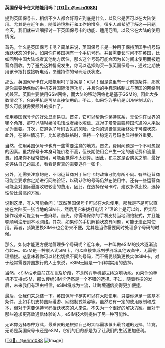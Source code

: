 **英国保号卡在大陆能用吗？[[TG💪+ @esim1088](https://t.me/s/esim1088)]**

提到英国保号卡，相信不少人都会好奇它到底是什么，以及它是否可以在大陆使用。尤其是在近年来，随着跨境旅行和工作的增多，很多人都希望了解这一问题。今天，我们就来详细探讨一下英国保号卡的功能、适用范围，以及它在大陆的使用情况。

首先，什么是英国保号卡呢？简单来说，英国保号卡是一种用于保持英国手机号码活跃状态的卡片。如果你在英国拥有一个手机号码，并且需要长时间不在英国，比如回到中国大陆或者其他地方居住，那么这个号码可能会因为长时间未使用而被运营商回收。为了避免这种情况发生，你可以选择购买一张英国保号卡，通过定期使用该卡拨打或接听电话，来维持你的号码活跃状态。

那么，英国保号卡在大陆能用吗？答案是：可以！但是这里有一个前提条件，那就是你需要确保你的手机支持国际漫游功能，并且你的手机网络制式与英国的网络制式兼容。英国主要使用GSM网络，而大陆的移动网络也是基于GSM的，因此大多数情况下，你的手机是可以直接使用的。不过，如果你的手机是CDMA制式的，那么可能就需要额外的操作了。

使用英国保号卡的好处显而易见。首先，它可以帮助你保持联系，无论你在世界的哪个角落，都可以随时接听电话或者接收短信。这对于经常需要跨国沟通的人来说尤为重要。其次，它避免了号码丢失的风险，让你的通讯信息始终处于可控状态。此外，在某些情况下，比如紧急联络时，保持一个稳定的号码也显得格外重要。

当然，使用英国保号卡也有一些需要注意的地方。首先，费用问题是一个不可忽视的因素。虽然保号卡本身可能价格不高，但长期使用会产生一定的通话费和流量费。如果你不经常使用，可能会觉得不太划算。因此，在决定是否购买之前，最好先评估自己的需求，看看是否真的需要这样一张卡。

另外，还需要注意的是，不同运营商对于保号卡的政策可能有所不同。有些运营商可能会要求你定期进行网络验证，以确认你的号码仍然在使用中。还有一些运营商可能会对国际漫游收取较高的费用。因此，在选择保号卡时，建议多做比较，选择性价比最高的方案。

说到这里，有人可能会问：“既然英国保号卡可以在大陆使用，那我是不是可以直接在大陆买一张当地的SIM卡，然后用它来拨打电话？”理论上是可以的，但实际操作起来可能会有一些麻烦。首先，你得确保你的手机支持当地网络制式，并且能够顺利注册到本地网络。其次，如果你的手机解锁状态有问题，可能无法正常使用。再者，频繁更换SIM卡也会带来不便，尤其是当你需要同时处理多个号码的时候。

那么，如何才能更方便地管理多个号码呢？近年来，一种叫做eSIM的技术逐渐流行起来。eSIM是一种嵌入式SIM卡，可以直接集成到手机或其他设备中，无需物理插拔。这意味着你可以轻松切换不同的号码，而不需要频繁更换实体SIM卡。对于经常需要跨国旅行的人士来说，eSIM无疑是一个非常实用的选择。

当然，eSIM技术目前还在普及阶段，不是所有手机都支持这项功能。如果你的手机不支持eSIM，那么传统SIM卡仍然是一个不错的选择。不过，随着科技的发展，未来我们有理由相信，eSIM将成为主流，让跨境通信变得更加便捷。

最后，让我们来总结一下。英国保号卡确实可以在大陆使用，只要你满足一些基本条件，比如手机支持国际漫游、网络制式兼容等。虽然它有一定的使用限制和成本，但对于需要保持号码活跃状态的人来说，不失为一个很好的解决方案。而对于那些追求更高效通信体验的人，eSIM技术则提供了另一种可能性。

无论你选择哪种方式，最重要的是根据自己的实际需求做出最合适的选择。毕竟，无论是英国保号卡还是eSIM，它们的目的都是为了让我们的生活更加便利。

[[TG💪+ @esim1088](https://t.me/s/esim1088) ![Image](https://i.postimg.cc/4NQfJmqS/Snipaste-2025-05-13-00-14-12.png)]